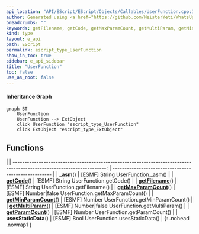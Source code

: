 ```yaml
---
api_location: "API/EScript/EScript/Objects/Callables/UserFunction.cpp:16:22"
author: Generated using <a href="https://github.com/MeisterYeti/WhatsUpDoc">WhatsUpDoc</a>
breadcrumbs: ""
keywords: getFilename, getCode, getMaxParamCount, getMultiParam, getMinParamCount, getParamCount, usesStaticData, _asm
kind: type
layout: e_api
path: EScript
permalink: escript_type_UserFunction
show_in_toc: true
sidebar: e_api_sidebar
title: "UserFunction"
toc: false
use_as_root: false
---
```


#### Inheritance Graph

```mermaid
graph BT
	UserFunction
	UserFunction --> ExtObject
	click UserFunction "escript_type_UserFunction"
	click ExtObject "escript_type_ExtObject"
```

## Functions

|
| ---------------------------------------------------------------------------------------------------------------------: | ---------------------------------------------------- | 
| **_asm**()                                                                                                             | [ESMF] String UserFunction._asm()                    | 
| **[getCode](classEScript_1_1UserFunction#classEScript_1_1UserFunction_1acb2c2657d5915b594558a6e3f9319b72)**()          | [ESMF] String UserFunction.getCode()                 | 
| **[getFilename](classEScript_1_1CodeFragment#classEScript_1_1CodeFragment_1a1bb5bc7704d020f27532dee162caa191)**()      | [ESMF] String UserFunction.getFilename()             | 
| **[getMaxParamCount](classEScript_1_1UserFunction#classEScript_1_1UserFunction_1a66bbeb0676eccd233a7dfad218e1cdd6)**() | [ESMF] Number\|false UserFunction.getMaxParamCount() | 
| **[getMinParamCount](classEScript_1_1UserFunction#classEScript_1_1UserFunction_1ae7580de3ef675aceaef3c4630b3bcd92)**() | [ESMF] Number UserFunction.getMinParamCount()        | 
| **[getMultiParam](classEScript_1_1UserFunction#classEScript_1_1UserFunction_1aafb64b5ac8d7eae29196d0ba588f0d23)**()    | [ESMF] Number\|false UserFunction.getMultiParam()    | 
| **[getParamCount](classEScript_1_1UserFunction#classEScript_1_1UserFunction_1a622ad56d9458e6290b6dff65e773f50d)**()    | [ESMF] Number UserFunction.getParamCount()           | 
| **usesStaticData**()                                                                                                   | [ESMF] Bool UserFunction.usesStaticData()            | 
{: .nohead .nowrap1 }

